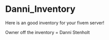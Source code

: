 # Danni_Inventory
Here is an good inventory for your fivem server!

Owner off the inventory = Danni Stenholt
